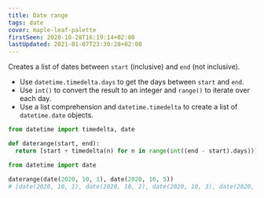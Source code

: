 ```yaml
---
title: Date range
tags: date
cover: maple-leaf-palette
firstSeen: 2020-10-28T16:19:14+02:00
lastUpdated: 2021-01-07T23:30:28+02:00
---
```


Creates a list of dates between `start` (inclusive) and `end` (not inclusive).

- Use  `datetime.timedelta.days` to get the days between `start` and `end`.
- Use `int()` to convert the result to an integer and `range()` to iterate over each day.
- Use a list comprehension and `datetime.timedelta` to create a list of `datetime.date` objects.

```py
from datetime import timedelta, date

def daterange(start, end):
  return [start + timedelta(n) for n in range(int((end - start).days))]
```

```py
from datetime import date

daterange(date(2020, 10, 1), date(2020, 10, 5))
# [date(2020, 10, 1), date(2020, 10, 2), date(2020, 10, 3), date(2020, 10, 4)]
```
